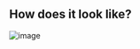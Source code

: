 ## How does it look like?
![image](https://user-images.githubusercontent.com/76411405/133784711-7af07c0b-bd1e-408c-a5a5-dddaf8089fe0.png)
